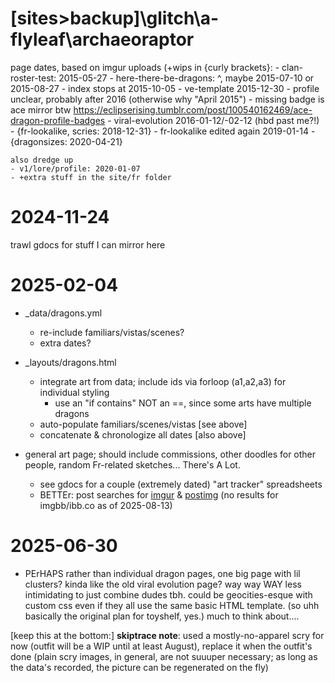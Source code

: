# [sites>backup]\glitch\a-flyleaf\archaeoraptor
page dates, based on imgur uploads (+wips in {curly brackets}:
	- clan-roster-test: 2015-05-27
	- here-there-be-dragons: ^, maybe 2015-07-10 or 2015-08-27
	- index stops at 2015-10-05
	- ve-template 2015-12-30
	- profile unclear, probably after 2016 (otherwise why "April 2015")
		- missing badge is ace mirror btw https://eclipserising.tumblr.com/post/100540162469/ace-dragon-profile-badges
	- viral-evolution 2016-01-12/-02-12 (hbd past me?!)
	- {fr-lookalike, scries: 2018-12-31}
		- fr-lookalike edited again 2019-01-14
	- {dragonsizes: 2020-04-21}

	also dredge up
	- v1/lore/profile: 2020-01-07
	- +extra stuff in the site/fr folder

# 2024-11-24
trawl gdocs for stuff I can mirror here

# 2025-02-04
- _data/dragons.yml
	- re-include familiars/vistas/scenes?
	- extra dates?
- _layouts/dragons.html
	- integrate art from data; include ids via forloop (a1,a2,a3) for individual styling
		- use an "if contains" NOT an ==, since some arts have multiple dragons
	- auto-populate familiars/scenes/vistas [see above]
	- concatenate & chronologize all dates [also above]

- general art page; should include commissions, other doodles for other people, random Fr-related sketches... There's A Lot.
	- see gdocs for a couple (extremely dated) "art tracker" spreadsheets
	- BETTEr: post searches for [imgur](https://www1.flightrising.com/search/forums?term=i.imgur.com&poster=Archaeoraptor&topicid=&forum=&when=0&sort=recent&submit=Search+Forums) & [postimg](https://www1.flightrising.com/search/forums?term=i.postimg.cc&poster=Archaeoraptor&topicid=&forum=&when=0&sort=recent&submit=Search+Forums) (no results for imgbb/ibb.co as of 2025-08-13)

# 2025-06-30
- PErHAPS rather than individual dragon pages, one big page with lil clusters? kinda like the old viral evolution page? way way WAY less intimidating to just combine dudes tbh. could be geocities-esque with custom css even if they all use the same basic HTML template. (so uhh basically the original plan for toyshelf, yes.) much to think about....


[keep this at the bottom:]
**skiptrace note**: used a mostly-no-apparel scry for now (outfit will be a WIP until at least August), replace it when the outfit's done
	(plain scry images, in general, are not suuuper necessary; as long as the data's recorded, the picture can be regenerated on the fly)